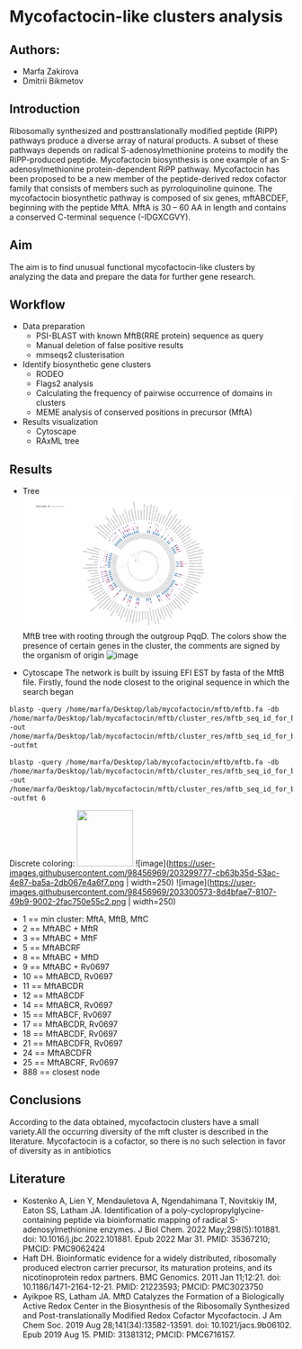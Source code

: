 # Mycofactocin-like clusters analysis 
## Authors:
* Marfa Zakirova
* Dmitrii Bikmetov
## Introduction 
Ribosomally synthesized and posttranslationally modified peptide (RiPP) pathways produce a diverse array of natural products. A subset of these pathways depends on radical S-adenosylmethionine proteins to modify the RiPP-produced peptide. Mycofactocin biosynthesis is one example of an S-adenosylmethionine protein-dependent RiPP pathway.
Mycofactocin has been proposed to be a new member of the peptide-derived redox cofactor family that consists of members such as pyrroloquinoline quinone. The mycofactocin biosynthetic pathway is composed of six genes, mftABCDEF, beginning with the peptide MftA. MftA is 30 – 60 AA in length and contains a conserved C-terminal sequence (-IDGXCGVY).
## Aim
The aim is to find unusual functional mycofactocin-like clusters by analyzing the data and prepare the data for further gene research.
## Workflow
* Data preparation
  * PSI-BLAST with known MftB(RRE protein) sequence as query
  * Manual deletion of false positive results
  * mmseqs2 clusterisation
* Identify biosynthetic gene clusters
  * RODEO
  * Flags2 analysis
  * Calculating the frequency of pairwise occurrence of domains in clusters
  * MEME analysis of conserved positions in precursor (MftA)
* Results visualization
  * Cytoscape
  * RAxML tree

## Results
* Tree
![alt text](https://github.com/marfadita/mycofactocin/blob/main/mftb_tree_mftb_with_pqqD/RAxML_mftb_tree_with_pqqD_id60.svg?raw=true)
MftB tree with rooting through the outgroup PqqD. The colors show the presence of certain genes in the cluster, the comments are signed by the organism of origin
![image](https://user-images.githubusercontent.com/98456969/203294392-469475ef-b9e6-45b2-8669-71683834369e.png)

* Cytoscape
The network is built by issuing EFI EST by fasta of the MftB file. Firstly, found the node closest to the original sequence in which the search began
```
blastp -query /home/marfa/Desktop/lab/mycofactocin/mftb/mftb.fa -db /home/marfa/Desktop/lab/mycofactocin/mftb/cluster_res/mftb_seq_id_for_blast_db -out /home/marfa/Desktop/lab/mycofactocin/mftb/cluster_res/mftb_seq_id_for_blast_res.tbl -outfmt 
```
```
blastp -query /home/marfa/Desktop/lab/mycofactocin/mftb/mftb.fa -db /home/marfa/Desktop/lab/mycofactocin/mftb/cluster_res/mftb_seq_id_for_blast_db -out /home/marfa/Desktop/lab/mycofactocin/mftb/cluster_res/mftb_seq_id_for_blast_res.tbl -outfmt 6
```

Discrete coloring:
<img src="https://user-images.githubusercontent.com/98456969/203299777-cb63b35d-53ac-4e87-ba5a-2db067e4a6f7.png" width="100" height="100">
![image](https://user-images.githubusercontent.com/98456969/203299777-cb63b35d-53ac-4e87-ba5a-2db067e4a6f7.png | width=250)
![image](https://user-images.githubusercontent.com/98456969/203300573-8d4bfae7-8107-49b9-9002-2fac750e55c2.png | width=250)

- 1 == min cluster: MftA, MftB, MftC
- 2 == MftABC + MftR
- 3 == MftABC + MftF
- 5 == MftABCRF
- 8 == MftABC + MftD
- 9 == MftABC + Rv0697
- 10 == MftABCD, Rv0697
- 11 == MftABCDR
- 12 == MftABCDF
- 14 == MftABCR, Rv0697
- 15 == MftABCF, Rv0697
- 17 == MftABCDR, Rv0697
- 18 == MftABCDF, Rv0697
- 21 == MftABCDFR, Rv0697
- 24 == MftABCDFR
- 25 == MftABCRF, Rv0697
- 888 == closest node

## Conclusions
According to the data obtained, mycofactocin clusters have a small variety.All the occurring diversity of the mft cluster is described in the literature. Mycofactocin is a cofactor, so there is no such selection in favor of diversity as in antibiotics

## Literature
* Kostenko A, Lien Y, Mendauletova A, Ngendahimana T, Novitskiy IM, Eaton SS, Latham JA. Identification of a poly-cyclopropylglycine-containing peptide via bioinformatic mapping of radical S-adenosylmethionine enzymes. J Biol Chem. 2022 May;298(5):101881. doi: 10.1016/j.jbc.2022.101881. Epub 2022 Mar 31. PMID: 35367210; PMCID: PMC9062424
* Haft DH. Bioinformatic evidence for a widely distributed, ribosomally produced electron carrier precursor, its maturation proteins, and its nicotinoprotein redox partners. BMC Genomics. 2011 Jan 11;12:21. doi: 10.1186/1471-2164-12-21. PMID: 21223593; PMCID: PMC3023750
* Ayikpoe RS, Latham JA. MftD Catalyzes the Formation of a Biologically Active Redox Center in the Biosynthesis of the Ribosomally Synthesized and Post-translationally Modified Redox Cofactor Mycofactocin. J Am Chem Soc. 2019 Aug 28;141(34):13582-13591. doi: 10.1021/jacs.9b06102. Epub 2019 Aug 15. PMID: 31381312; PMCID: PMC6716157.
